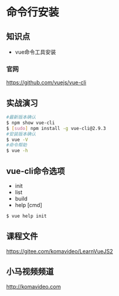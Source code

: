 命令行安装
==========

## 知识点

* vue命令工具安装

### 官网

https://github.com/vuejs/vue-cli

## 实战演习

~~~bash
#最新版本确认
$ npm show vue-cli
$ [sudo] npm install -g vue-cli@2.9.3
#安装版本确认
$ vue -V
#命令帮助
$ vue -h
~~~

## vue-cli命令选项

* init
* list
* build
* help [cmd]

~~~bash
$ vue help init
~~~

## 课程文件

https://gitee.com/komavideo/LearnVueJS2

## 小马视频频道

http://komavideo.com
